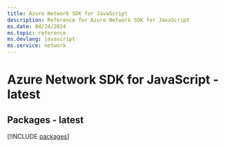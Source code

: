 ```yaml
---
title: Azure Network SDK for JavaScript
description: Reference for Azure Network SDK for JavaScript
ms.date: 04/24/2024
ms.topic: reference
ms.devlang: javascript
ms.service: network
---
```

# Azure Network SDK for JavaScript - latest
## Packages - latest
[!INCLUDE [packages](network-index.md)]